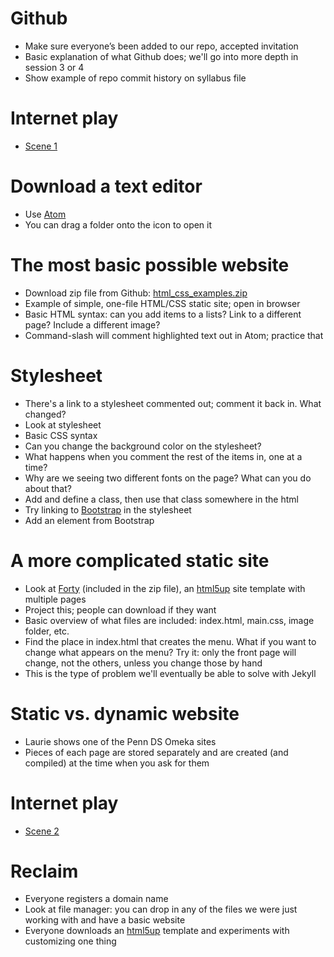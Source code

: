 # Github

+ Make sure everyone’s been added to our repo, accepted invitation
+ Basic explanation of what Github does; we'll go into more depth in session 3 or 4
+ Show example of repo commit history on syllabus file

# Internet play

+ [Scene 1](https://github.com/dsfellows/dsfellows/blob/master/intro-to-internet/intro-to-internet-play.md)

# Download a text editor

+ Use [Atom](https://atom.io/)
+ You can drag a folder onto the icon to open it

# The most basic possible website

+ Download zip file from Github: [html_css_examples.zip](https://github.com/dsfellows/dsfellows/blob/master/html_css_examples.zip)
+ Example of simple, one-file HTML/CSS static site; open in browser
+ Basic HTML syntax: can you add items to a lists? Link to a different page? Include a different image?
+ Command-slash will comment highlighted text out in Atom; practice that

# Stylesheet

+ There's a link to a stylesheet commented out; comment it back in. What changed?
+ Look at stylesheet
+ Basic CSS syntax
+ Can you change the background color on the stylesheet?
+ What happens when you comment the rest of the items in, one at a time?
+ Why are we seeing two different fonts on the page? What can you do about that?
+ Add and define a class, then use that class somewhere in the html
+ Try linking to [Bootstrap](http://getbootstrap.com/getting-started/) in the stylesheet
+ Add an element from Bootstrap

# A more complicated static site

+ Look at [Forty](https://html5up.net/forty) (included in the zip file), an [html5up](https://html5up.net/) site template with multiple pages
+ Project this; people can download if they want
+ Basic overview of what files are included: index.html, main.css, image folder, etc.
+ Find the place in index.html that creates the menu. What if you want to change what appears on the menu? Try it: only the front page will change, not the others, unless you change those by hand
+ This is the type of problem we'll eventually be able to solve with Jekyll

# Static vs. dynamic website

+ Laurie shows one of the Penn DS Omeka sites
+ Pieces of each page are stored separately and are created (and compiled) at the time when you ask for them

# Internet play

+ [Scene 2](https://github.com/dsfellows/dsfellows/blob/master/intro-to-internet/intro-to-internet-play.md)

# Reclaim

+ Everyone registers a domain name
+ Look at file manager: you can drop in any of the files we were just working with and have a basic website
+ Everyone downloads an [html5up](https://html5up.net/) template and experiments with customizing one thing
